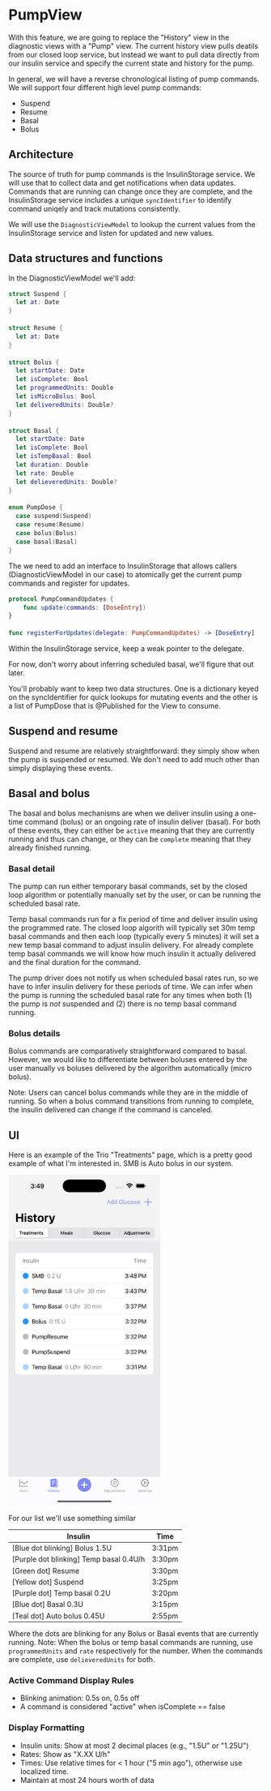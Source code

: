 # PumpView

With this feature, we are going to replace the "History" view in the
diagnostic views with a "Pump" view. The current history view pulls
deatils from our closed loop service, but instead we want to pull data
directly from our insulin service and specify the current state and
history for the pump.

In general, we will have a reverse chronological listing of pump
commands. We will support four different high level pump commands:
  - Suspend
  - Resume
  - Basal
  - Bolus

## Architecture

The source of truth for pump commands is the InsulinStorage
service. We will use that to collect data and get notifications when
data updates. Commands that are running can change once they are
complete, and the InsulinStorage service includes a unique
`syncIdentifier` to identify command uniqely and track mutations
consistently.

We will use the `DiagnosticViewModel` to lookup the current values
from the InsulinStorage service and listen for updated and new values.

## Data structures and functions

In the DiagnosticViewModel we'll add:

```swift
struct Suspend {
  let at: Date
}

struct Resume {
  let at: Date
}

struct Bolus {
  let startDate: Date
  let isComplete: Bool
  let programmedUnits: Double
  let isMicroBolus: Bool
  let deliveredUnits: Double?
}

struct Basal {
  let startDate: Date
  let isComplete: Bool
  let isTempBasal: Bool
  let duration: Double
  let rate: Double
  let delieveredUnits: Double?
}

enum PumpDose {
  case suspend(Suspend)
  case resume(Resume)
  case bolus(Bolus)
  case basal(Basal)
}
```

The we need to add an interface to InsulinStorage that allows callers
(DiagnosticViewModel in our case) to atomically get the current pump
commands and register for updates.

```swift
protocol PumpCommandUpdates {
    func update(commands: [DoseEntry])
}

func registerForUpdates(delegate: PumpCommandUpdates) -> [DoseEntry]
```

Within the InsulinStorage service, keep a weak pointer to the
delegate.

For now, don't worry about inferring scheduled basal, we'll figure
that out later.

You'll probably want to keep two data structures. One is a dictionary
keyed on the syncIdentifier for quick lookups for mutating events and
the other is a list of PumpDose that is @Published for the View to
consume.

## Suspend and resume

Suspend and resume are relatively straightforward: they simply show
when the pump is suspended or resumed. We don't need to add much other
than simply displaying these events.

## Basal and bolus

The basal and bolus mechanisms are when we deliver insulin using a
one-time command (bolus) or an ongoing rate of insulin deliver
(basal). For both of these events, they can either be `active` meaning
that they are currently running and thus can change, or they can be
`complete` meaning that they already finished running.

### Basal detail

The pump can run either temporary basal commands, set by the closed
loop algorithm or potentially manually set by the user, or can be
running the scheduled basal rate.

Temp basal commands run for a fix period of time and deliver insulin
using the programmed rate. The closed loop algorith will typically set
30m temp basal commands and then each loop (typically every 5 minutes)
it will set a new temp basal command to adjust insulin delivery. For
already complete temp basal commands we will know how much insulin it
actually delivered and the final duration for the command.

The pump driver does not notify us when scheduled basal rates run, so
we have to infer insulin delivery for these periods of time. We can
infer when the pump is running the scheduled basal rate for any times
when both (1) the pump is _not_ suspended and (2) there is no temp
basal command running.

### Bolus details

Bolus commands are comparatively straightforward compared to
basal. However, we would like to differentiate between boluses entered
by the user manually vs boluses delivered by the algorithm
automatically (micro bolus).

Note: Users can cancel bolus commands while they are in the middle of
running. So when a bolus command transitions from running to complete,
the insulin delivered can change if the command is canceled.

## UI

Here is an example of the Trio "Treatments" page, which is a pretty
good example of what I'm interested in. SMB is Auto bolus in our
system.

<img src="trio-history.png" alt="Trio treatments" width="300"/>

For our list we'll use something similar

| Insulin                                 | Time   |
|-----------------------------------------|--------|
| [Blue dot blinking] Bolus 1.5U          | 3:31pm |
| [Purple dot blinking] Temp basal 0.4U/h | 3:30pm |
| [Green dot] Resume                      | 3:30pm |
| [Yellow dot] Suspend                    | 3:25pm |
| [Purple dot] Temp basal 0.2U            | 3:20pm |
| [Blue dot] Basal 0.3U                   | 3:15pm |
| [Teal dot] Auto bolus 0.45U             | 2:55pm |

Where the dots are blinking for any Bolus or Basal events that are
currently running. Note: When the bolus or temp basal commands are
running, use `programmedUnits` and `rate` respectively for the
number. When the commands are complete, use `delieveredUnits` for
both.

### Active Command Display Rules
- Blinking animation: 0.5s on, 0.5s off
- A command is considered "active" when isComplete == false

### Display Formatting
- Insulin units: Show at most 2 decimal places (e.g., "1.5U" or "1.25U")
- Rates: Show as "X.XX U/h" 
- Times: Use relative times for < 1 hour ("5 min ago"), otherwise use localized time.
- Maintain at most 24 hours worth of data